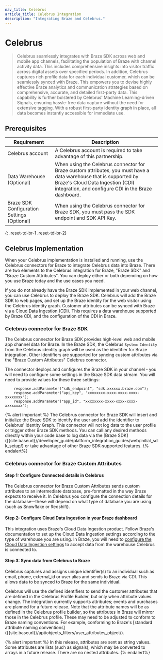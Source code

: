 ```yaml
---
nav_title: Celebrus
article_title: Celebrus Integration
description: "Integrating Braze and Celebrus."
---
```


<!-- The title of your page, used to render the in-page title. -->
# Celebrus

<!-- The description starts with a '>' character and contains an overview of what will be covered. Optionally, in a following paragraph, you can contextualize the topic at a high-level. -->
> Celebrus seamlessly integrates with Braze SDK across web and mobile app channels, facilitating the population of Braze with channel activity data. This includes comprehensive insights into visitor traffic across digital assets over specified periods. In addition, Celebrus captures rich profile data for each individual customer, which can be seamlessly synced with Braze. This empowers you to devise highly effective Braze analytics and communication strategies based on comprehensive, accurate, and detailed first-party data. This capability is further bolstered by Celebrus' Machine Learning-driven Signals, ensuring hassle-free data capture without the need for extensive tagging. With a robust first-party identity graph in place, all data becomes instantly accessible for immediate use.

## Prerequisites

| Requirement | Description |
|---|---|
| Celebrus account | A Celebrus account is required to take advantage of this partnership. |
| Data Warehouse (Optional) | When using the Celebrus connector for Braze custom attributes, you must have a data warehouse that is supported by Braze's Cloud Data Ingestion (CDI) integration, and configure CDI in the Braze dashboard. |
| Braze SDK Configuration Settings (Optional) | When using the Celebrus connector for Braze SDK, you must pass the SDK endpoint and SDK API Key. |
{: .reset-td-br-1 .reset-td-br-2}


<!-- The prerequisites for this task. If no prerequisites are required, you can remove this section. -->
## Celebrus Implementation
When your Celebrus implementation is installed and running, use the Celebrus connectors for Braze to integrate Celebrus data into Braze. There are two elements to the Celebrus integration for Braze, "Braze SDK" and "Braze Custom Attributes". You can deploy either or both depending on how you use Braze today and the use cases you need.


If you do not already have the Braze SDK implemented in your web channel, you can use Celebrus to deploy the Braze SDK. Celebrus will add the Braze SDK to web pages, and set up the Braze identity for the web visitor using the Celebrus identity graph. Customer attributes can be synced with Braze via a Cloud Data Ingestion (CDI). This requires a data warehouse supported by Braze CDI, and the configuration of the CDI in Braze.

### Celebrus connector for Braze SDK

The Celebrus connector for Braze SDK provides high-level web and mobile app channel data for Braze. In the Braze SDK, the Celebrus `System Identity` from the Celebrus identity graph will be used as the identifier for Braze integration. Other identifiers are supported for syncing custom attributes via the "Braze Custom Attributes" Celebrus connector.

The connector deploys and configures the Braze SDK in your channel - you will need to configure some settings in the Braze SDK data stream. You will need to provide values for these three settings:

```
    response.addParameter("sdk_endpoint", "sdk.xxxxxx.braze.com");
    response.addParameter("api_key", "xxxxxxxx-xxxx-xxxx-xxxx-xxxxxxxx");
    response.addParameter("app_id", "xxxxxxxx-xxxx-xxxx-xxxx-xxxxxxxx");
```

{% alert important %}
The Celebrus connector for Braze SDK will insert and initialize the Braze SDK to identify the user and add the identifier to Celebrus' Identity Graph. This connector will not log data to the user profile or trigger other Braze SDK methods. You can call any desired methods directly within your code base to log data via the [Braze SDK] ({{site.baseurl}}/developer_guide/platform_integration_guides/web/initial_sdk_setup/) or take advantage of other Braze SDK-supported features. 
{% endalert%}

### Celebrus connector for Braze Custom Attributes

#### Step 1: Configure Connected details in Celebrus 
The Celebrus connector for Braze Custom Attributes sends custom attributes to an intermediate database, pre-formatted in the way Braze expects to receive it. In Celebrus you configure the connection details for the database—these will depend on what type of database you are using (such as Snowflake or Redshift). 

#### Step 2: Configure Cloud Data Ingestion in your Braze dashboard
This integration uses Braze's Cloud Data Ingestion product. Follow Braze's documentation to set up the Cloud Data Ingestion settings according to the type of warehouse you are using. In Braze, you will need to [configure the Cloud Data Ingestion settings]({{site.baseurl}}/user_guide/data_and_analytics/cloud_ingestion/overview/) to accept data from the warehouse Celebrus is connected to.

#### Step 3: Sync data from Celebrus to Braze
Celebrus captures and assigns unique identifier(s) to an individual such as email, phone, external_id or user alias and sends to Braze via CDI. This allows data to be synced to Braze for the same individual.

Celebrus will use the defined identifiers to send the customer attributes that are defined in the Celebrus Profile Builder, but only when attribute values change. The integration currently supports attributes; events and purchases are planned for a future release. Note that the attribute names will be as defined in the Celebrus profile builder, so the attributes in Braze will mirror those in the Celebrus profile. These may need to be adjusted to conform to Braze naming conventions. For example, conforming to Braze's [standard attribute naming conventions] ({{site.baseurl}}/api/objects_filters/user_attributes_object/).  

{% alert important %}
In this release, attributes are sent as string values. Some attributes are lists (such as signals), which may be converted to arrays in a future release. There are no nested attributes.
{% endalert%}

